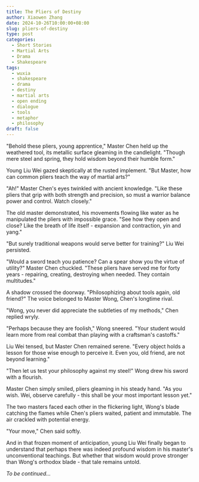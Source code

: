 ```yaml
---
title: The Pliers of Destiny
author: Xiaowen Zhang
date: 2024-10-26T10:00:00+08:00
slug: pliers-of-destiny
type: post
categories:
  - Short Stories
  - Martial Arts
  - Drama
  - Shakespeare
tags:
  - wuxia
  - shakespeare
  - drama
  - destiny
  - martial arts
  - open ending
  - dialogue
  - tools
  - metaphor
  - philosophy
draft: false
---
```


"Behold these pliers, young apprentice," Master Chen held up the weathered tool, its metallic surface gleaming in the candlelight. "Though mere steel and spring, they hold wisdom beyond their humble form."

Young Liu Wei gazed skeptically at the rusted implement. "But Master, how can common pliers teach the way of martial arts?"

"Ah!" Master Chen's eyes twinkled with ancient knowledge. "Like these pliers that grip with both strength and precision, so must a warrior balance power and control. Watch closely."

The old master demonstrated, his movements flowing like water as he manipulated the pliers with impossible grace. "See how they open and close? Like the breath of life itself - expansion and contraction, yin and yang."

"But surely traditional weapons would serve better for training?" Liu Wei persisted.

"Would a sword teach you patience? Can a spear show you the virtue of utility?" Master Chen chuckled. "These pliers have served me for forty years - repairing, creating, destroying when needed. They contain multitudes."

A shadow crossed the doorway. "Philosophizing about tools again, old friend?" The voice belonged to Master Wong, Chen's longtime rival.

"Wong, you never did appreciate the subtleties of my methods," Chen replied wryly.

"Perhaps because they are foolish," Wong sneered. "Your student would learn more from real combat than playing with a craftsman's castoffs."

Liu Wei tensed, but Master Chen remained serene. "Every object holds a lesson for those wise enough to perceive it. Even you, old friend, are not beyond learning."

"Then let us test your philosophy against my steel!" Wong drew his sword with a flourish.

Master Chen simply smiled, pliers gleaming in his steady hand. "As you wish. Wei, observe carefully - this shall be your most important lesson yet."

The two masters faced each other in the flickering light, Wong's blade catching the flames while Chen's pliers waited, patient and immutable. The air crackled with potential energy.

"Your move," Chen said softly.

And in that frozen moment of anticipation, young Liu Wei finally began to understand that perhaps there was indeed profound wisdom in his master's unconventional teachings. But whether that wisdom would prove stronger than Wong's orthodox blade - that tale remains untold.

*To be continued...*